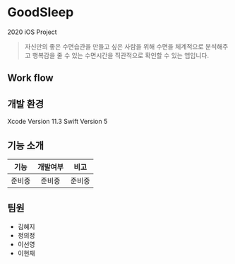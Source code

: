 # GoodSleep
2020 iOS Project

> 자신만의 좋은 수면습관을 만들고 싶은 사람을 위해
> 수면을 체계적으로 분석해주고 행복감을 줄 수 있는 수면시간을 직관적으로 확인할 수 있는 앱입니다.

## Work flow 

## 개발 환경

Xcode Version 11.3
Swift Version 5

## 기능 소개
|              기능             |     개발여부    |       비고       | 
|:----------------------------:|:-------------:|:--------------: |
|준비중|준비중|준비중|

## 팀원
* 김혜지
* 정의정
* 이선영
* 이현재